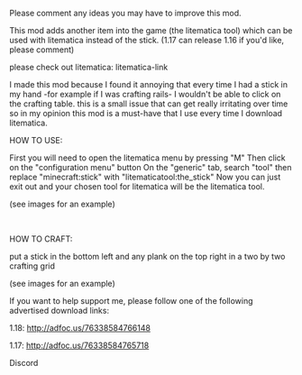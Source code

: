 Please comment any ideas you may have to improve this mod.

This mod adds another item into the game (the litematica tool) which can be used with litematica instead of the stick. (1.17 can release 1.16 if you'd like, please comment)

please check out litematica: litematica-link

I made this mod because I found it annoying that every time I had a stick in my hand -for example if I was crafting rails- I wouldn't be able to click on the crafting table. this is a small issue that can get really irritating over time so in my opinion this mod is a must-have that I use every time I download litematica.

HOW TO USE:

First you will need to open the litematica menu by pressing "M"
Then click on the "configuration menu" button
On the "generic" tab, search "tool" then replace "minecraft:stick" with "litematicatool:the_stick"
Now you can just exit out and your chosen tool for litematica will be the litematica tool.

(see images for an example)

 

HOW TO CRAFT:

put a stick in the bottom left and any plank on the top right in a two by two crafting grid

(see images for an example)

If you want to help support me, please follow one of the following advertised download links:

1.18: http://adfoc.us/76338584766148

1.17: http://adfoc.us/76338584765718


Discord

